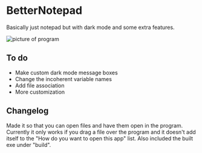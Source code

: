 # BetterNotepad
Basically just notepad but with dark mode and some extra features.

![picture of program](http://images.jahanrashidi.com/betterNotepad.png)

## To do
* Make custom dark mode message boxes
* Change the incoherent variable names
* Add file association
* More customization

## Changelog
Made it so that you can open files and have them open in the program.
Currently it only works if you drag a file over the program and it doesn't add itself to the "How do you want to open this app" list.
Also included the built exe under "build".